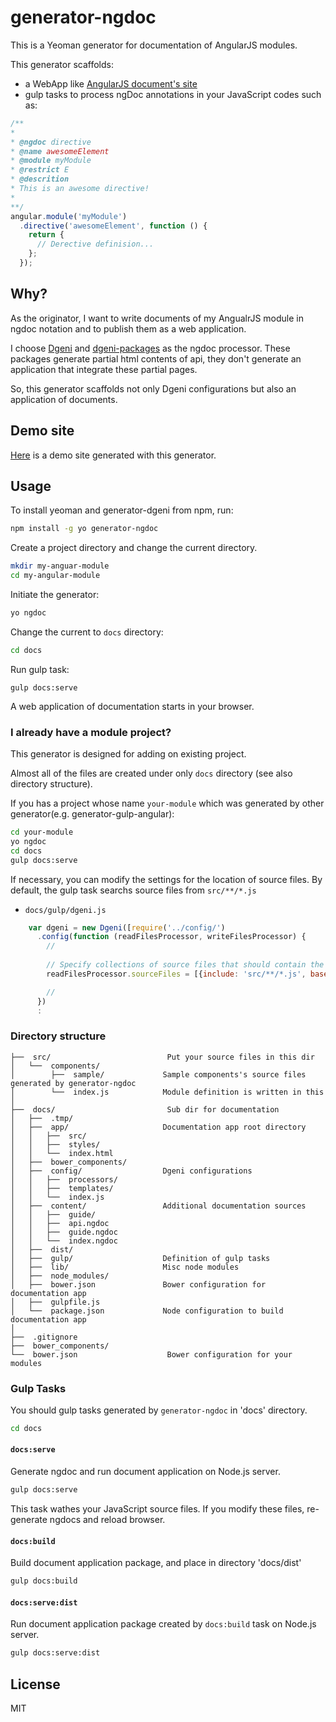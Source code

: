 # generator-ngdoc

This is a Yeoman generator for documentation of AngularJS modules.

This generator scaffolds:

+ a WebApp like [AngularJS document's site](https://angularjs.org/)
+ gulp tasks to process ngDoc annotations in your JavaScript codes such as:

```js
/**
*
* @ngdoc directive
* @name awesomeElement
* @module myModule
* @restrict E
* @descrition
* This is an awesome directive!
*
**/
angular.module('myModule')
  .directive('awesomeElement', function () {
    return {
      // Derective definision...
    };
  });
```

## Why?
As the originator, I want to write documents of my AngualrJS module in ngdoc notation and to publish them as a web application.

I choose [Dgeni](https://github.com/angular/dgeni) and [dgeni-packages](https://github.com/angular/dgeni-packages) as the ngdoc processor.
These packages generate partial html contents of api, they don't generate an application that integrate these partial pages.

So, this generator scaffolds not only Dgeni configurations but also an application of documents.


## Demo site
[Here](https://quramy.github.io/example-of-generator-ngdoc/index.html) is a demo site generated with this generator. 

## Usage

To install yeoman and generator-dgeni from npm, run:

```bash
npm install -g yo generator-ngdoc
```

Create a project directory and change the current directory.

```bash
mkdir my-anguar-module
cd my-angular-module
```

Initiate the generator:

```bash
yo ngdoc
```

Change the current to `docs` directory:

```bash
cd docs
```

Run gulp task:

```
gulp docs:serve
```

A web application of documentation starts in your browser.

### I already have a module project?
This generator is designed for adding on existing project.

Almost all of the files are created under only `docs` directory (see also directory structure).

If you has a project whose name `your-module` which was generated by other generator(e.g. generator-gulp-angular):

```bash
cd your-module
yo ngdoc
cd docs
gulp docs:serve
```

If necessary, you can modify the settings for the location of source files.
By default, the gulp task searchs source files from `src/**/*.js`

+ `docs/gulp/dgeni.js`

```js
    var dgeni = new Dgeni([require('../config/')
      .config(function (readFilesProcessor, writeFilesProcessor) {
        //
        
        // Specify collections of source files that should contain the documentation to extract
        readFilesProcessor.sourceFiles = [{include: 'src/**/*.js', basePath: 'src'}, {include: 'docs/content/**/*.ngdoc',basePath: 'docs/content'}];

        //
      })
      :
```

### Directory structure

```
├──  src/                          Put your source files in this dir
│   └──  components/
│        ├──  sample/             Sample components's source files generated by generator-ngdoc
│        └──  index.js            Module definition is written in this
│
├──  docs/                         Sub dir for documentation
│   ├──  .tmp/                    
│   ├──  app/                     Documentation app root directory
│   │   ├──  src/
│   │   ├──  styles/
│   │   └──  index.html
│   ├──  bower_components/
│   ├──  config/                  Dgeni configurations
│   │   ├──  processors/
│   │   ├──  templates/
│   │   └──  index.js
│   ├──  content/                 Additional documentation sources
│   │   ├──  guide/
│   │   ├──  api.ngdoc
│   │   ├──  guide.ngdoc
│   │   └──  index.ngdoc
│   ├──  dist/
│   ├──  gulp/                    Definition of gulp tasks
│   ├──  lib/                     Misc node modules
│   ├──  node_modules/
│   ├──  bower.json               Bower configuration for documentation app
│   ├──  gulpfile.js
│   └──  package.json             Node configuration to build documentation app
│
├──  .gitignore
├──  bower_components/
└──  bower.json                    Bower configuration for your modules
```


### Gulp Tasks
You should gulp tasks generated by `generator-ngdoc` in 'docs' directory.

```bash
cd docs
```

#### `docs:serve`
Generate ngdoc and run document application on Node.js server.

```bash
gulp docs:serve
```

This task wathes your JavaScript source files.
If you modify these files, re-generate ngdocs and reload browser.

#### `docs:build`
Build document application package, and place in directory 'docs/dist'

```bash
gulp docs:build
```

#### `docs:serve:dist`
Run document application package created by `docs:build` task on Node.js server.

```bash
gulp docs:serve:dist
```

## License

MIT

